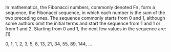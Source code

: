 In mathematics, the Fibonacci numbers, commonly denoted Fn , form a sequence, the Fibonacci sequence, in which each number is the sum of the two preceding ones. The sequence commonly starts from 0 and 1, although some authors omit the initial terms and start the sequence from 1 and 1 or from 1 and 2. Starting from 0 and 1, the next few values in the sequence are:[1]

0, 1, 1, 2, 3, 5, 8, 13, 21, 34, 55, 89, 144, ...
